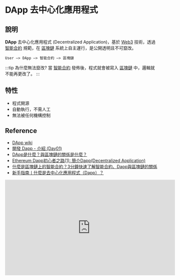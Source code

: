 # DApp 去中心化應用程式

## 說明
**DApp** 去中心化應用程式 (Decentralized Application)，基於 [Web3] 技術，透過 [智能合約] 規範，在 [區塊鏈] 系統上自主運行，是公開透明且不可竄改。

```
User —> DApp —> 智能合約 —> 區塊鏈
```

:::tip 為什麼無法竄改?
當 [智能合約] 發佈後，程式就會被寫入 [區塊鏈] 中，邏輯就不能再更改了。
:::

## 特性
- 程式開源
- 自動執行，不需人工
- 無法被任何機構控制

## Reference
[Web3]: /Web3/web3
[智能合約]: //Web3/smart-contract
[區塊鏈]: /Web3/blockchain
- [DApp wiki](https://zh.wikipedia.org/zh-tw/%E5%88%86%E6%95%A3%E5%BC%8F%E6%87%89%E7%94%A8%E7%A8%8B%E5%BC%8F)
- [開發 Dapp - 介紹 (Day01)](https://ithelp.ithome.com.tw/articles/10201870)
- [DApp是什麼？與區塊鏈的關係是什麼？](https://cryptowesearch.com/blog/all/dapp-intro)
- [Ethereum Dapp初心者之路(1): 簡介Dapp(Decentralized Application)](https://ksin751119.medium.com/ethereum-dapp%E5%88%9D%E5%BF%83%E8%80%85%E4%B9%8B%E8%B7%AF-1-%E7%B0%A1%E4%BB%8Bdapp-decentralized-application-cf12ce581f90)
- [什麼是區塊鏈上的智能合約？3分鐘快速了解智能合約、Dapp與區塊鏈的關係](https://tw.mitrade.com/crypto/invest-in-cryptocurrency/smart-contract)
- [新手指南丨什麼是去中心化應用程式（Dapp）？](https://www.btcc.com/zh-TW/academy/crypto-basics/what-is-dapp)
<iframe width="560" height="315" src="https://www.youtube.com/embed/oPIupbsVimc" title="YouTube video player" frameborder="0" allow="accelerometer; autoplay; clipboard-write; encrypted-media; gyroscope; picture-in-picture" allowfullscreen></iframe>